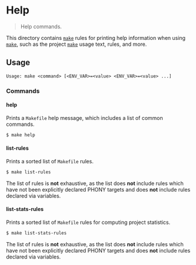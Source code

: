 # Help

> Help commands.

<!-- Section to include introductory text. Make sure to keep an empty line after the intro `section` element and another before the `/section` close. -->

<section class="intro">

This directory contains [`make`][make] rules for printing help information when using [`make`][make], such as the project [`make`][make] usage text, rules, and more.

</section>

<!-- /.intro -->

<!-- Usage documentation. -->

<section class="usage">

## Usage

```text
Usage: make <command> [<ENV_VAR>=<value> <ENV_VAR>=<value> ...]
```

### Commands

#### help

Prints a `Makefile` help message, which includes a list of common commands.

```bash
$ make help
```

#### list-rules

Prints a sorted list of `Makefile` rules.

```bash
$ make list-rules
```

The list of rules is **not** exhaustive, as the list does **not** include rules which have not been explicitly declared PHONY targets and does **not** include rules declared via variables.

#### list-stats-rules

Prints a sorted list of `Makefile` rules for computing project statistics.

```bash
$ make list-stats-rules
```

The list of rules is **not** exhaustive, as the list does **not** include rules which have not been explicitly declared PHONY targets and does **not** include rules declared via variables.

</section>

<!-- /.usage -->

<!-- Section to include notes. Make sure to keep an empty line after the `section` element and another before the `/section` close. -->

<section class="notes">

</section>

<!-- /.notes -->

<!-- Section for all links. Make sure to keep an empty line after the `section` element and another before the `/section` close. -->

<section class="links">

[make]: https://www.gnu.org/software/make/

</section>

<!-- /.links -->
